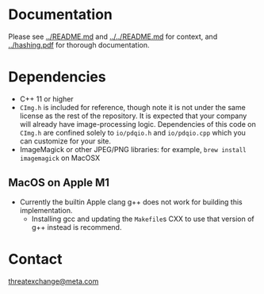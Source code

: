 # Documentation

Please see [../README.md](https://github.com/facebook/ThreatExchange/blob/main/pdq/README.md) and [../../README.md](https://github.com/facebook/ThreatExchange/blob/main/README.md) for context, and [../hashing.pdf](https://github.com/facebook/ThreatExchange/blob/main/hashing/hashing.pdf) for thorough documentation.

# Dependencies

* C++ 11 or higher
* `CImg.h` is included for reference, though note it is not under the same license as the rest of the repository. It is expected that your company will already have image-processing logic. Dependencies of this code on `CImg.h` are confined solely to `io/pdqio.h` and `io/pdqio.cpp` which you can customize for your site.
* ImageMagick or other JPEG/PNG libraries: for example, `brew install imagemagick` on MacOSX

## MacOS on Apple M1

* Currently the builtin Apple clang g++ does not work for building this implementation.
  * Installing gcc and updating the `Makefile`s CXX to use that version of g++ instead is recommend.

# Contact

threatexchange@meta.com
